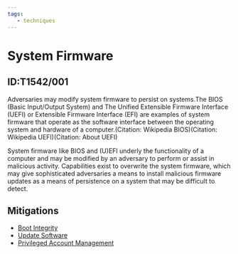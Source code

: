 ```yaml
---
tags:
   - techniques
---
```

# System Firmware
## ID:T1542/001
Adversaries may modify system firmware to persist on systems.The BIOS (Basic Input/Output System) and The Unified Extensible Firmware Interface (UEFI) or Extensible Firmware Interface (EFI) are examples of system firmware that operate as the software interface between the operating system and hardware of a computer.(Citation: Wikipedia BIOS)(Citation: Wikipedia UEFI)(Citation: About UEFI)

System firmware like BIOS and (U)EFI underly the functionality of a computer and may be modified by an adversary to perform or assist in malicious activity. Capabilities exist to overwrite the system firmware, which may give sophisticated adversaries a means to install malicious firmware updates as a means of persistence on a system that may be difficult to detect.
## Mitigations
* [Boot Integrity](/mitre/mitigations/M1046)
* [Update Software](/mitre/mitigations/M1051)
* [Privileged Account Management](/mitre/mitigations/M1026)
